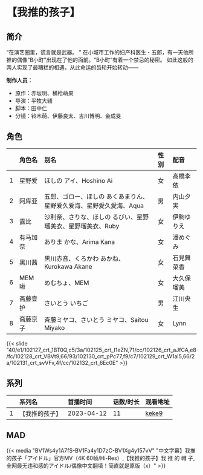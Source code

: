 # 【我推的孩子】


## 简介

“在演艺圈里，谎言就是武器。 ”
在小城市工作的妇产科医生・五郎，有一天他所推的偶像“B小町”出现在了他的面前。“B小町”有着一个禁忌的秘密。
如此这般的两人实现了最糟糕的相遇，从此命运的齿轮开始转动——

**制作人员：**
- 原作：赤坂明、横枪萌果
- 导演：平牧大辅
- 脚本：田中仁
- 分镜：铃木萌、伊藤良太、吉川博明、金成旻

## 角色

|     |   角色名   |   别名  | 性别 |  配音  |
|:--- |:------  |:----      |:---  |:--   |
| 1 | 星野爱 | ほしの アイ、Hoshino Ai | 女 | 高橋李依 |
| 2 | 阿库亚 | 五郎、ゴロー、ほしの あくあまりん、星野爱久爱海、星野愛久愛海、Aqua | 男 | 内山夕実 |
| 3 | 露比 | 沙利奈、さりな、ほしの るびい、星野瑠美衣、星野瑠美衣、Ruby | 女 | 伊駒ゆりえ |
| 4 | 有马加奈 | ありま かな、Arima Kana | 女 | 潘めぐみ |
| 5 | 黑川茜 | 黑川赤音、くろかわ あかね、Kurokawa Akane | 女 | 石見舞菜香 |
| 6 | MEM啾 | めむちょ、MEM | 女 | 大久保瑠美 |
| 7 | 斋藤壹护 | さいとう いちご | 男 | 江川央生 |
| 8 | 斋藤京子 | 斉藤ミヤコ、さいとう ミヤコ、Saitou Miyako | 女 | Lynn |

{{< slide "40/e1/102127_crt_1BT0Q,c5/3a/102125_crt_I1eZN,71/cc/102126_crt_aJfCA,e8/fc/102128_crt_VBVt9,66/93/102130_crt_pPc77,f9/c7/102129_crt_W1aI5,66/2a/102131_crt_svVFv,4f/cc/102132_crt_6Ec0E" >}}

## 系列

|     |   系列名   |   首播时间  | 话数/时长  | 观看地址 |
|:---  |:------    |:----      |:---       |:---  |
| 1 | 【我推的孩子】 | 2023-04-12 | 11 | [keke9](https://www.keke9.app/play/47919-4-423607.html)  |

<!--

## 配乐

{{< music auto="https://y.qq.com/n/yqq/album/.html" >}}

-->

## MAD

{{< media "BV1Ws4y1A7fS-BV1Fa4y1D7zC-BV1Xg4y157vV"
"中文字幕】我推的孩子「アイドル」官方MV（4K 60帧/Hi-Res）,【我推的孩子】我 推 的 帽 子,全网最无违和感的アイドル/偶像中文翻填！简直就是原版（x）" >}}



